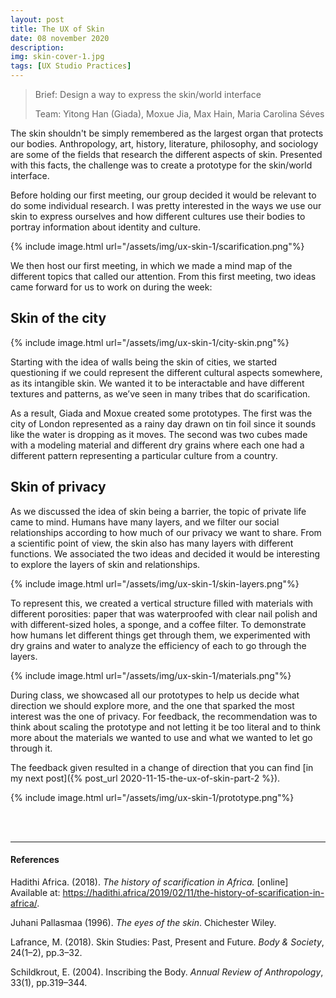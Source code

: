 ```yaml
---
layout: post
title: The UX of Skin
date: 08 november 2020
description: 
img: skin-cover-1.jpg
tags: [UX Studio Practices] 
---
```

> Brief: Design a way to express the skin/world interface
> 
> Team: Yitong Han (Giada), Moxue Jia, Max Hain, Maria Carolina Séves

The skin shouldn't be simply remembered as the largest organ that protects our bodies. Anthropology, art, history, literature, philosophy, and sociology are some of the fields that research the different aspects of skin. Presented with this facts, the challenge was to create a prototype for the skin/world interface.

Before holding our first meeting, our group decided it would be relevant to do some individual research. I was pretty interested in the ways we use our skin to express ourselves and how different cultures use their bodies to portray information about identity and culture.

{% include image.html url="/assets/img/ux-skin-1/scarification.png"%}

We then host our first meeting, in which we made a mind map of the different topics that called our attention. From this first meeting, two ideas came forward for us to work on during the week:



## Skin of the city

{% include image.html url="/assets/img/ux-skin-1/city-skin.png"%}

Starting with the idea of walls being the skin of cities, we started questioning if we could represent the different cultural aspects somewhere, as its intangible skin. We wanted it to be interactable and have different textures and patterns, as we’ve seen in many tribes that do scarification.

As a result, Giada and Moxue created some prototypes. The first was the city of London represented as a rainy day drawn on tin foil since it sounds like the water is dropping as it moves. The second was two cubes made with a modeling material and different dry grains where each one had a different pattern representing a particular culture from a country. 


##	Skin of privacy

As we discussed the idea of skin being a barrier, the topic of private life came to mind. Humans have many layers, and we filter our social relationships according to how much of our privacy we want to share. From a scientific point of view, the skin also has many layers with different functions. We associated the two ideas and decided it would be interesting to explore the layers of skin and relationships. 

{% include image.html url="/assets/img/ux-skin-1/skin-layers.png"%}

To represent this, we created a vertical structure filled with materials with different porosities: paper that was waterproofed with clear nail polish and with different-sized holes, a sponge, and a coffee filter. 
To demonstrate how humans let different things get through them, we experimented with dry grains and water to analyze the efficiency of each to go through the layers.

{% include image.html url="/assets/img/ux-skin-1/materials.png"%}

During class, we showcased all our prototypes to help us decide what direction we should explore more, and the one that sparked the most interest was the one of privacy. For feedback, the recommendation was to think about scaling the prototype and not letting it be too literal and to think more about the materials we wanted to use and what we wanted to let go through it. 

The feedback given resulted in a change of direction that you can find [in my next post]({% post_url 2020-11-15-the-ux-of-skin-part-2 %}).

{% include image.html url="/assets/img/ux-skin-1/prototype.png"%}

<br>
<br>

***

#### References


Hadithi Africa. (2018). *The history of scarification in Africa.* [online] Available at: https://hadithi.africa/2019/02/11/the-history-of-scarification-in-africa/.

Juhani Pallasmaa (1996). *The eyes of the skin*. Chichester Wiley.

Lafrance, M. (2018). Skin Studies: Past, Present and Future. *Body & Society*, 24(1–2), pp.3–32.

Schildkrout, E. (2004). Inscribing the Body. *Annual Review of Anthropology*, 33(1), pp.319–344.

<!-- {% include image.html url="/assets/img/The_Human_Senses.jpg" description="My cat, Robert Downey Jr." %}

|![The human senses]({{site.baseurl}}/assets/img/The_Human_Senses.jpg)| 
|:--:| 
| *the human senses* | -->
